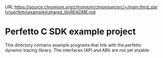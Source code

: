 URL:https://source.chromium.org/chromium/chromium/src/+/main:third_party\perfetto\examples\shared_lib\README.md
# Perfetto C SDK example project

This directory contains example programs that link with the perfetto dynamic
tracing library. The interfaces (API and ABI) are not yet styable.

